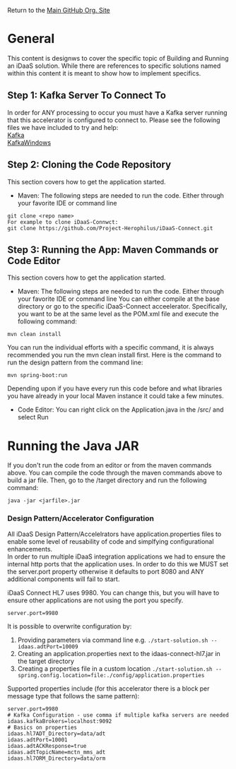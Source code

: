 Return to the <a href="https://github.com/Project-Herophilus" target="_blank">Main GitHub Org. Site</a>

# General 
This content is designws to cover the specific topic of Building and Running an iDaaS solution. While there are references to specific solutions 
named within this content it is meant to show how to implement specifics.

## Step 1: Kafka Server To Connect To
In order for ANY processing to occur you must have a Kafka server running that this accelerator is configured to connect to.
Please see the following files we have included to try and help: <br/>
[Kafka](https://github.com/RedHat-Healthcare/iDaaS-Demos/blob/master/Kafka.md)<br/>
[KafkaWindows](https://github.com/RedHat-Healthcare/iDaaS-Demos/blob/master/KafkaWindows.md)<br/>

## Step 2: Cloning the Code Repository
This section covers how to get the application started.
+ Maven: The following steps are needed to run the code. Either through your favorite IDE or command line
```
git clone <repo name>
For example to clone iDaaS-Connwct:
git clone https://github.com/Project-Herophilus/iDaaS-Connect.git
 ```

## Step 3: Running the App: Maven Commands or Code Editor
This section covers how to get the application started.
+ Maven: The following steps are needed to run the code. Either through your favorite IDE or command line
You can either compile at the base directory or go to the specific iDaaS-Connect acceelerator. Specifically, you want to
be at the same level as the POM.xml file and execute the following command: <br/>
```
mvn clean install
```
You can run the individual efforts with a specific command, it is always recommended you run the mvn clean install first.
Here is the command to run the design pattern from the command line: <br/>
```
mvn spring-boot:run
 ```
Depending upon if you have every run this code before and what libraries you have already in your local Maven instance
it could take a few minutes.
+ Code Editor: You can right click on the Application.java in the /src/<application namespace> and select Run

# Running the Java JAR
If you don't run the code from an editor or from the maven commands above. You can compile the code through the maven
commands above to build a jar file. Then, go to the /target directory and run the following command: <br/>
```
java -jar <jarfile>.jar 
```

### Design Pattern/Accelerator Configuration
All iDaaS Design Pattern/Accelelrators have application.properties files to enable some level of reusability of code and simplfying configurational enhancements.<br/>
In order to run multiple iDaaS integration applications we had to ensure the internal http ports that
the application uses. In order to do this we MUST set the server.port property otherwise it defaults to port 8080 and ANY additional
components will fail to start. 
  
iDaaS Connect HL7 uses 9980. You can change this, but you will have to ensure other applications are not
using the port you specify.

```properties
server.port=9980
```

It is possible to overwrite configuration by:
1. Providing parameters via command line e.g.
`./start-solution.sh --idaas.adtPort=10009`
2. Creating an application.properties next to the idaas-connect-hl7.jar in the target directory
3. Creating a properties file in a custom location `./start-solution.sh --spring.config.location=file:./config/application.properties`

Supported properties include (for this accelerator there is a block per message type that follows the same pattern):
```properties
server.port=9980
# Kafka Configuration - use comma if multiple kafka servers are needed
idaas.kafkaBrokers=localhost:9092
# Basics on properties
idaas.hl7ADT_Directory=data/adt
idaas.adtPort=10001
idaas.adtACKResponse=true
idaas.adtTopicName=mctn_mms_adt
idaas.hl7ORM_Directory=data/orm
```
